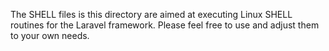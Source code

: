 The SHELL files is this directory are aimed at executing Linux SHELL routines for the Laravel framework.
Please feel free to use and adjust them to your own needs.

